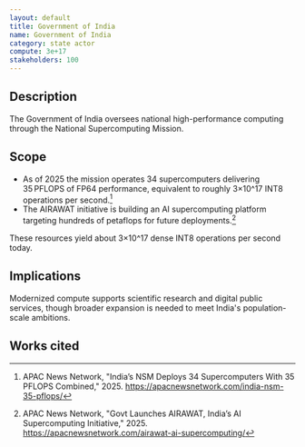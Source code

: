 ```yaml
---
layout: default
title: Government of India
name: Government of India
category: state actor
compute: 3e+17
stakeholders: 100
---
```


## Description
The Government of India oversees national high-performance computing through the National Supercomputing Mission.

## Scope
- As of 2025 the mission operates 34 supercomputers delivering 35 PFLOPS of FP64 performance, equivalent to roughly 3×10^17 INT8 operations per second.[^1]
- The AIRAWAT initiative is building an AI supercomputing platform targeting hundreds of petaflops for future deployments.[^2]

These resources yield about 3×10^17 dense INT8 operations per second today.

## Implications
Modernized compute supports scientific research and digital public services, though broader expansion is needed to meet India's population-scale ambitions.

## Works cited
[^1]: APAC News Network, "India’s NSM Deploys 34 Supercomputers With 35 PFLOPS Combined," 2025. <https://apacnewsnetwork.com/india-nsm-35-pflops/>
[^2]: APAC News Network, "Govt Launches AIRAWAT, India’s AI Supercomputing Initiative," 2025. <https://apacnewsnetwork.com/airawat-ai-supercomputing/>

